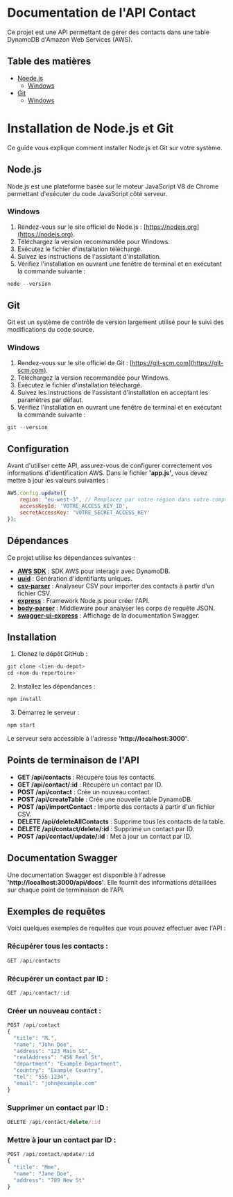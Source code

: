 # Documentation de l'API Contact

Ce projet est une API permettant de gérer des contacts dans une table DynamoDB d'Amazon Web Services (AWS).

## Table des matières

- [Noede.js](#nodejs)
  - [Windows](#windows)
- [Git](#git)
  - [Windows](#windows-1)
    
# Installation de Node.js et Git

Ce guide vous explique comment installer Node.js et Git sur votre système.

## Node.js

Node.js est une plateforme basée sur le moteur JavaScript V8 de Chrome permettant d'exécuter du code JavaScript côté serveur.

### Windows

1. Rendez-vous sur le site officiel de Node.js : [https://nodejs.org](https://nodejs.org).
2. Téléchargez la version recommandée pour Windows.
3. Exécutez le fichier d'installation téléchargé.
4. Suivez les instructions de l'assistant d'installation.
5. Vérifiez l'installation en ouvrant une fenêtre de terminal et en exécutant la commande suivante :
```javascript
node --version
```
## Git

Git est un système de contrôle de version largement utilisé pour le suivi des modifications du code source.

### Windows

1. Rendez-vous sur le site officiel de Git : [https://git-scm.com](https://git-scm.com).
2. Téléchargez la version recommandée pour Windows.
3. Exécutez le fichier d'installation téléchargé.
4. Suivez les instructions de l'assistant d'installation en acceptant les paramètres par défaut.
5. Vérifiez l'installation en ouvrant une fenêtre de terminal et en exécutant la commande suivante :
```javascript
git --version
```


## Configuration
Avant d'utiliser cette API, assurez-vous de configurer correctement vos informations d'identification AWS. Dans le fichier **'app.js'**, vous devez mettre à jour les valeurs suivantes :

```javascript
AWS.config.update({
    region: "eu-west-3", // Remplacez par votre région dans votre compte AWS
    accessKeyId: 'VOTRE_ACCESS_KEY_ID',
    secretAccessKey: 'VOTRE_SECRET_ACCESS_KEY'
});
```

## Dépendances
Ce projet utilise les dépendances suivantes :

- <ins>**AWS SDK**</ins> : SDK AWS pour interagir avec DynamoDB.
- <ins>**uuid**</ins> : Génération d'identifiants uniques.
- <ins>**csv-parser**</ins> : Analyseur CSV pour importer des contacts à partir d'un fichier CSV.
- <ins>**express**</ins> : Framework Node.js pour créer l'API.
- <ins>**body-parser**</ins> : Middleware pour analyser les corps de requête JSON.
- <ins>**swagger-ui-express**</ins> : Affichage de la documentation Swagger.

## Installation
1. Clonez le dépôt GitHub :
```javascript
git clone <lien-du-depot>
cd <nom-du-repertoire>
```
2. Installez les dépendances :
```javascript
npm install
```
3. Démarrez le serveur :
```javascript
npm start
```
Le serveur sera accessible à l'adresse **'http://localhost:3000'**.

## Points de terminaison de l'API
- **GET /api/contacts** : Récupère tous les contacts.
- **GET /api/contact/:id** : Récupère un contact par ID.
- **POST /api/contact** : Crée un nouveau contact.
- **POST /api/createTable** : Crée une nouvelle table DynamoDB.
- **POST /api/importContact** : Importe des contacts à partir d'un fichier CSV.
- **DELETE /api/deleteAllContacts** : Supprime tous les contacts de la table.
- **DELETE /api/contact/delete/:id** : Supprime un contact par ID.
- **POST /api/contact/update/:id** : Met à jour un contact par ID.

## Documentation Swagger
Une documentation Swagger est disponible à l'adresse **'http://localhost:3000/api/docs'**. Elle fournit des informations détaillées sur chaque point de terminaison de l'API.

## Exemples de requêtes
Voici quelques exemples de requêtes que vous pouvez effectuer avec l'API :

### Récupérer tous les contacts :
```javascript
GET /api/contacts
```
### Récupérer un contact par ID :
```javascript
GET /api/contact/:id
```
### Créer un nouveau contact :
```javascript
POST /api/contact
{
  "title": "M.",
  "name": "John Doe",
  "address": "123 Main St",
  "realAddress": "456 Real St",
  "department": "Example Department",
  "country": "Example Country",
  "tel": "555-1234",
  "email": "john@example.com"
}
```
### Supprimer un contact par ID :
```javascript
DELETE /api/contact/delete/:id
```
### Mettre à jour un contact par ID :
```javascript
POST /api/contact/update/:id
{
  "title": "Mme",
  "name": "Jane Doe",
  "address": "789 New St"
}
```
